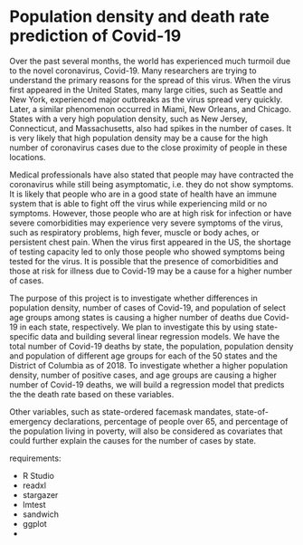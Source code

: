 # Population density and death rate prediction of Covid-19

Over the past several months, the world has experienced much turmoil due to the novel coronavirus, Covid-19.
Many researchers are trying to understand the primary reasons for the spread of this virus. When the virus
first appeared in the United States, many large cities, such as Seattle and New York, experienced major
outbreaks as the virus spread very quickly. Later, a similar phenomenon occurred in Miami, New Orleans, and
Chicago. States with a very high population density, such as New Jersey, Connecticut, and Massachusetts, also
had spikes in the number of cases. It is very likely that high population density may be a cause for the high
number of coronavirus cases due to the close proximity of people in these locations.

Medical professionals have also stated that people may have contracted the coronavirus while still being
asymptomatic, i.e. they do not show symptoms. It is likely that people who are in a good state of health have
an immune system that is able to fight off the virus while experiencing mild or no symptoms. However, those
people who are at high risk for infection or have severe comorbidities may experience very severe symptoms of
the virus, such as respiratory problems, high fever, muscle or body aches, or persistent chest pain. When the
virus first appeared in the US, the shortage of testing capacity led to only those people who showed symptoms
being tested for the virus. It is possible that the presence of comorbidities and those at risk for illness due to
Covid-19 may be a cause for a higher number of cases.

The purpose of this project is to investigate whether differences in population density, number of cases of
Covid-19, and population of select age groups among states is causing a higher number of deaths due Covid-19
in each state, respectively. We plan to investigate this by using state-specific data and building several linear
regression models. We have the total number of Covid-19 deaths by state, the population, population density
and population of different age groups for each of the 50 states and the District of Columbia as of 2018. To
investigate whether a higher population density, number of positive cases, and age groups are causing a higher
number of Covid-19 deaths, we will build a regression model that predicts the the death rate based on these
variables.

Other variables, such as state-ordered facemask mandates, state-of-emergency declarations, percentage of
people over 65, and percentage of the population living in poverty, will also be considered as covariates that
could further explain the causes for the number of cases by state.


requirements:

- R Studio
- readxl
- stargazer
- lmtest
- sandwich 
- ggplot
- 
